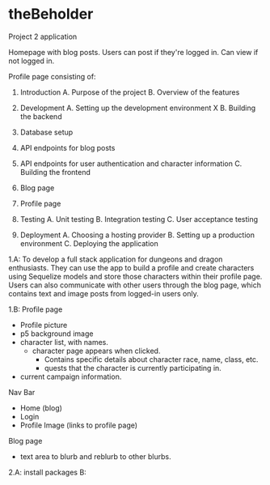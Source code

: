 # theBeholder
Project 2 application


Homepage with blog posts. Users can post if they're logged in. Can view if not logged in.

Profile page consisting of:


1. Introduction
A. Purpose of the project
B. Overview of the features

2. Development
A. Setting up the development environment X
B. Building the backend
1. Database setup
2. API endpoints for blog posts
3. API endpoints for user authentication and character information
C. Building the frontend
1. Blog page
2. Profile page

3. Testing
A. Unit testing
B. Integration testing
C. User acceptance testing

4. Deployment
A. Choosing a hosting provider
B. Setting up a production environment
C. Deploying the application

1.A: To develop a full stack application for dungeons and dragon enthusiasts. They can use the app to build a profile and create characters using Sequelize models and store those characters within their profile page. Users can also communicate with other users through the blog page, which contains text and image posts from logged-in users only.

1.B: 
Profile page
- Profile picture
- p5 background image
- character list, with names. 
    - character page appears when clicked.
        - Contains specific details about character race, name, class, etc.
        - quests that the character is currently participating in.
- current campaign information.

Nav Bar
- Home (blog)
- Login
- Profile Image (links to profile page)

Blog page
- text area to blurb and reblurb to other blurbs.

2.A: install packages
B:

